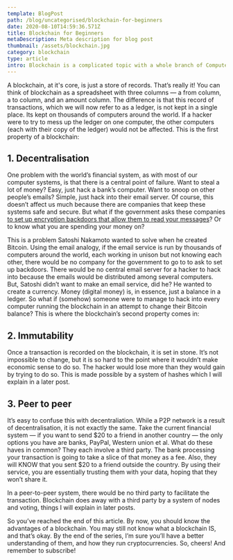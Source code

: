 ```yaml
---
template: BlogPost
path: /blog/uncategorised/blockchain-for-beginners
date: 2020-08-10T14:59:36.571Z
title: Blockchain for Beginners
metaDescription: Meta description for blog post
thumbnail: /assets/blockchain.jpg
category: blockchain
type: article
intro: Blockchain is a complicated topic with a whole branch of Computer science dedicated to it. It’s what’s behind the rise of a new type of currency — cryptocurrencies like Bitcoin, Ethereum, Litecoin and Ripple, and yet, at its core, a blockchain is just a store of records
---
```



A blockchain, at it's core, is just a store of records. That’s really it! You can think of blockchain as a spreadsheet with three columns — a from column, a to column, and an amount column. The difference is that this record of transactions, which we will now refer to as a ledger, is not kept in a single place. Its kept on thousands of computers around the world. If a hacker were to try to mess up the ledger on one computer, the other computers (each with their copy of the ledger) would not be affected. This is the first property of a blockchain:

## 1. Decentralisation

One problem with the world’s financial system, as with most of our computer systems, is that there is a central point of failure. Want to steal a lot of money? Easy, just hack a bank’s computer. Want to snoop on other people’s emails? Simple, just hack into their email server. Of course, this doesn’t affect us much because there are companies that keep these systems safe and secure. But what if the government asks these companies [to set up encryption backdoors that allow them to read your messages](https://www.theguardian.com/technology/2019/oct/03/facebook-surveillance-us-uk-australia-backdoor-encryption)? Or to know what you are spending your money on?

This is a problem Satoshi Nakamoto wanted to solve when he created Bitcoin. Using the email analogy, if the email service is run by thousands of computers around the world, each working in unison but not knowing each other, there would be no company for the government to go to to ask to set up backdoors. There would be no central email server for a hacker to hack into because the emails would be distributed among several computers. But, Satoshi didn’t want to make an email service, did he? He wanted to create a currency. Money (digital money) is, in essence, just a balance in a ledger. So what if (somehow) someone were to manage to hack into every computer running the blockchain in an attempt to change their Bitcoin balance? This is where the blockchain’s second property comes in:

## 2. Immutability

Once a transaction is recorded on the blockchain, it is set in stone. It’s not impossible to change, but it is so hard to the point where it wouldn’t make economic sense to do so. The hacker would lose more than they would gain by trying to do so. This is made possible by a system of hashes which I will explain in a later post.

## 3. Peer to peer

It’s easy to confuse this with decentraliation. While a P2P network is a result of decentralisation, it is not exactly the same. Take the current financial system — if you want to send $20 to a friend in another country — the only options you have are banks, PayPal, Western union et al. What do these haves in common? They each involve a third party. The bank processing your transaction is going to take a slice of that money as a fee. Also, they will KNOW that you sent $20 to a friend outside the country. By using their service, you are essentially trusting them with your data, hoping that they won’t share it.

In a peer-to-peer system, there would be no third party to facilitate the transaction. Blockchain does away with a third party by a system of nodes and voting, things I will explain in later posts.

So you’ve reached the end of this article. By now, you should know the advantages of a blockchain. You may still not know what a blockchain IS, and that’s okay. By the end of the series, I’m sure you’ll have a better understanding of them, and how they run cryptocurrencies. So, cheers! And remember to subscribe!
